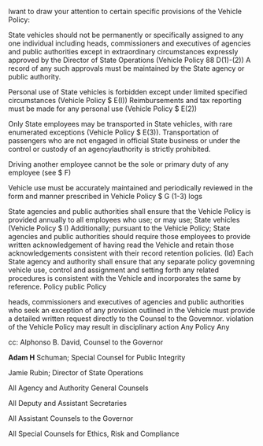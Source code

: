 Iwant to draw your attention to certain specific provisions of the Vehicle Policy:

State vehicles should not be permanently or specifically assigned to any one individual including heads, commissioners and executives of agencies and public authorities except in extraordinary circumstances expressly approved by the Director of State Operations (Vehicle Policy 88 D(1)-(2)) A record of any such approvals must be maintained by the State agency or public authority.

Personal use of State vehicles is forbidden except under limited specified circumstances (Vehicle Policy $ E(I)) Reimbursements and tax reporting must be made for any personal use (Vehicle Policy $ E(2))

Only State   employees may be   transported in State   vehicles, with rare enumerated exceptions (Vehicle Policy $ E(3)). Transportation of passengers who are not engaged in official State business or under the control or custody of an agencylauthority is strictly prohibited.

Driving another employee cannot be the sole or primary duty of any employee (see $ F)

Vehicle use must be accurately maintained and periodically reviewed in the form and manner prescribed in Vehicle Policy $ G (1-3) logs

State   agencies   and public   authorities shall  ensure that the Vehicle Policy is provided annually to all employees who use; or may use; State vehicles (Vehicle Policy $ I)   Additionally; pursuant to the Vehicle Policy;  State   agencies and   public   authorities should   require those employees to provide written acknowledgement of having read the Vehicle and retain those acknowledgements consistent with their record retention policies. (Id) Each State agency and authority shall ensure that any   separate   policy  govemning vehicle use, control and assignment   and setting forth any related procedures  is consistent  with the Vehicle and incorporates the same by reference. Policy public Policy

heads, commissioners and executives of agencies and public authorities who seek an exception of any provision outlined in the Vehicle must provide a detailed written request directly to the Counsel to the Govemnor. violation of the Vehicle Policy may result in disciplinary action Any Policy Any

cc: Alphonso B. David, Counsel to the Governor

**Adam H** Schuman; Special Counsel for Public Integrity

Jamie Rubin; Director of State Operations

All Agency and Authority General Counsels

All Deputy and Assistant Secretaries

All Assistant Counsels to the Governor

All Special Counsels for Ethics, Risk and Compliance